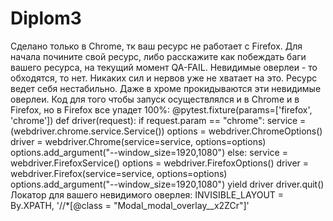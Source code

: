 # Diplom3

Сделано только в Chrome, тк ваш ресурс не работает с Firefox.
Для начала почините свой ресурс, либо расскажите как побеждать баги вашего ресурса, на текущий момент QA-FAIL.
Невидимые оверлеи - то обходятся, то нет. Никаких сил и нервов уже не хватает на это. Ресурс ведет себя нестабильно.
Даже в хроме прокидываются эти невидимые оверлеи.
Код для того чтобы запуск осуществлялся и в Chrome и в Firefox, но в Firefox все упадет 100%:
@pytest.fixture(params=['firefox', 'chrome'])
def driver(request):
    if request.param == "chrome":
        service = (webdriver.chrome.service.Service())
        options = webdriver.ChromeOptions()
        driver = webdriver.Chrome(service=service, options=options)
        options.add_argument("--window_size=1920,1080")
    else:
        service = webdriver.FirefoxService()
        options = webdriver.FirefoxOptions()
        driver = webdriver.Firefox(service=service, options=options)
        options.add_argument("--window_size=1920,1080")
    yield driver
    driver.quit()
Локатор для вашего невидимого оверлея:
INVISIBLE_LAYOUT = By.XPATH, '//*[@class = "Modal_modal_overlay__x2ZCr"]'